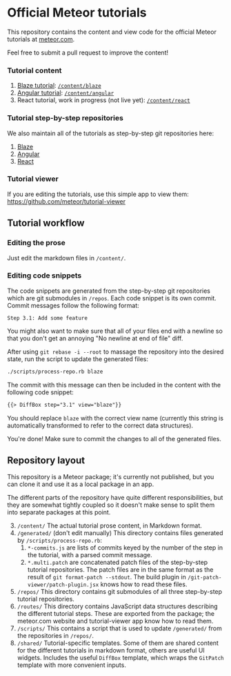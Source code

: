# Official Meteor tutorials

This repository contains the content and view code for the official Meteor tutorials at [meteor.com](https://www.meteor.com/tutorials/blaze/creating-an-app).

Feel free to submit a pull request to improve the content!

### Tutorial content

1. [Blaze tutorial](https://www.meteor.com/tutorials/blaze/creating-an-app): [`/content/blaze`](https://github.com/meteor/tutorials/tree/master/content/blaze)
2. [Angular tutorial](https://www.meteor.com/tutorials/angular/creating-an-app): [`/content/angular`](https://github.com/meteor/tutorials/tree/master/content/angular)
3. React tutorial, work in progress (not live yet): [`/content/react`](https://github.com/meteor/tutorials/tree/master/content/react)

### Tutorial step-by-step repositories

We also maintain all of the tutorials as step-by-step git repositories here:

1. [Blaze](https://github.com/meteor/simple-todos)
2. [Angular](https://github.com/meteor/simple-todos-angular)
3. [React](https://github.com/meteor/simple-todos-react)

### Tutorial viewer

If you are editing the tutorials, use this simple app to view them: https://github.com/meteor/tutorial-viewer

## Tutorial workflow

### Editing the prose

Just edit the markdown files in `/content/`.

### Editing code snippets

The code snippets are generated from the step-by-step git repositories which are git submodules in `/repos`. Each code snippet is its own commit. Commit messages follow the following format:

```
Step 3.1: Add some feature
```

You might also want to make sure that all of your files end with a newline so that you don't get an annoying "No newline at end of file" diff.

After using `git rebase -i --root` to massage the repository into the desired state, run the script to update the generated files:

```sh
./scripts/process-repo.rb blaze
```

The commit with this message can then be included in the content with the following code snippet:

```html
{{> DiffBox step="3.1" view="blaze"}}
```

You should replace `blaze` with the correct view name (currently this string is automatically transformed to refer to the correct data structures).

You're done! Make sure to commit the changes to all of the generated files.

## Repository layout

This repository is a Meteor package; it's currently not published, but you can clone it and use it as a local package in an app.

The different parts of the repository have quite different responsibilities, but they are somewhat tightly coupled so it doesn't make sense to split them into separate packages at this point.

3. `/content/` The actual tutorial prose content, in Markdown format.
4. `/generated/` (don't edit manually) This directory contains files generated by `/scripts/process-repo.rb`:
    1. `*-commits.js` are lists of commits keyed by the number of the step in the tutorial, with a parsed commit message.
    2. `*.multi.patch` are concatenated patch files of the step-by-step tutorial repositories. The patch files are in the same format as the result of `git format-patch --stdout`. The build plugin in `/git-patch-viewer/patch-plugin.jsx` knows how to read these files.
5. `/repos/` This directory contains git submodules of all three step-by-step tutorial repositories.
6. `/routes/` This directory contains JavaScript data structures describing the different tutorial steps. These are exported from the package; the meteor.com website and tutorial-viewer app know how to read them.
7. `/scripts/` This contains a script that is used to update `/generated/` from the repositories in `/repos/`.
8. `/shared/` Tutorial-specific templates. Some of them are shared content for the different tutorials in markdown format, others are useful UI widgets. Includes the useful `DiffBox` template, which wraps the `GitPatch` template with more convenient inputs.
